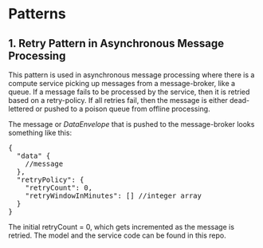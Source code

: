 # Patterns
## 1. Retry Pattern in Asynchronous Message Processing
This pattern is used in asynchronous message processing where there is a compute service picking up messages from a message-broker, like a queue. If a message fails to be processed by the service, then it is retried based on a retry-policy. If all retries fail, then the message is either dead-lettered or pushed to a poison queue from offline processing.

The message or *DataEnvelope* that is pushed to the message-broker looks something like this:
<pre>
{
  "data" {
    //message
  },
  "retryPolicy": {
    "retryCount": 0,
    "retryWindowInMinutes": [] //integer array
  }
}
</pre>

The initial retryCount = 0, which gets incremented as the message is retried. The model and the service code can be found in this repo.
